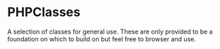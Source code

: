 PHPClasses
====================

A selection of classes for general use. These are only provided to be a foundation on which to build on but feel free to browser and use. 

